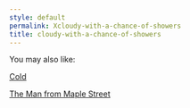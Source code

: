```yaml
---
style: default
permalink: Xcloudy-with-a-chance-of-showers
title: cloudy-with-a-chance-of-showers
---
```

You may also like:

[Cold](http://scp-wiki.net/cold)

[The Man from Maple Street](http://scp-wiki.net/the-man-from-maple-street)
